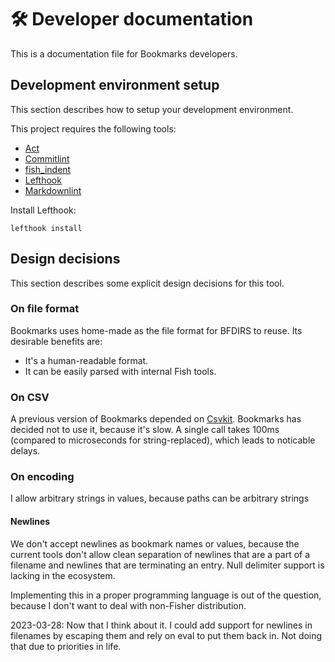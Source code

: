 # 🛠️ Developer documentation

This is a documentation file for Bookmarks developers.

## Development environment setup

This section describes how to setup your development environment.

This project requires the following tools:

- [Act]
- [Commitlint]
- [fish_indent]
- [Lefthook]
- [Markdownlint]

Install Lefthook:

```shell
lefthook install
```

## Design decisions

This section describes some explicit design decisions for this tool.

### On file format

Bookmarks uses home-made as the file format for BFDIRS to reuse. Its desirable
benefits are:

- It's a human-readable format.
- It can be easily parsed with internal Fish tools.

### On CSV

A previous version of Bookmarks depended on [Csvkit][csvkit]. Bookmarks has
decided not to use it, because it's slow. A single call takes 100ms (compared
to microseconds for string-replaced), which leads to noticable delays.

### On encoding

I allow arbitrary strings in values, because paths can be arbitrary strings

#### Newlines

We don't accept newlines as bookmark names or values, because the current tools
don't allow clean separation of newlines that are a part of a filename and
newlines that are terminating an entry. Null delimiter support is lacking in
the ecosystem.

Implementing this in a proper programming language is out of the question,
because I don't want to deal with non-Fisher distribution.

2023-03-28: Now that I think about it. I could add support for newlines in
filenames by escaping them and rely on eval to put them back in. Not doing that
due to priorities in life.

[csvkit]: https://csvkit.readthedocs.io
[Act]: https://github.com/nektos/act
[Commitlint]: https://github.com/conventional-changelog/commitlint
[fish_indent]: https://fishshell.com/docs/current/cmds/fish_indent.html
[Lefthook]: https://github.com/evilmartians/lefthook
[Markdownlint]: https://github.com/igorshubovych/markdownlint-cli
